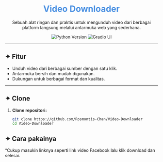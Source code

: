 <h1 align="center" style="color:#4A90E2;">
  Video Downloader
</h1>

<p align="center">
  Sebuah alat ringan dan praktis untuk mengunduh video dari berbagai platform langsung melalui antarmuka web yang sederhana.
</p>

<p align="center">
  <img src="https://img.shields.io/badge/Python-3.10+-4A90E2?style=flat-square" alt="Python Version">
  <img src="https://img.shields.io/badge/Gradio-UI-blue?style=flat-square" alt="Gradio UI">
</p>

---

## ✦ Fitur

- Unduh video dari berbagai sumber dengan satu klik.
- Antarmuka bersih dan mudah digunakan.
- Dukungan untuk berbagai format dan kualitas.

---

## ✦ Clone 

1. **Clone repositori:**
   ```bash
   git clone https://github.com/Rosmontis-Chan/Video-Downloader
   cd Video-Downloader

## ✦ Cara pakainya 
 “Cukup masukin linknya seperti link video Facebook lalu klik download dan selesai. 
